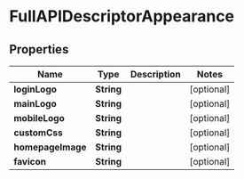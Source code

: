 

# FullAPIDescriptorAppearance


## Properties

| Name | Type | Description | Notes |
|------------ | ------------- | ------------- | -------------|
|**loginLogo** | **String** |  |  [optional] |
|**mainLogo** | **String** |  |  [optional] |
|**mobileLogo** | **String** |  |  [optional] |
|**customCss** | **String** |  |  [optional] |
|**homepageImage** | **String** |  |  [optional] |
|**favicon** | **String** |  |  [optional] |




